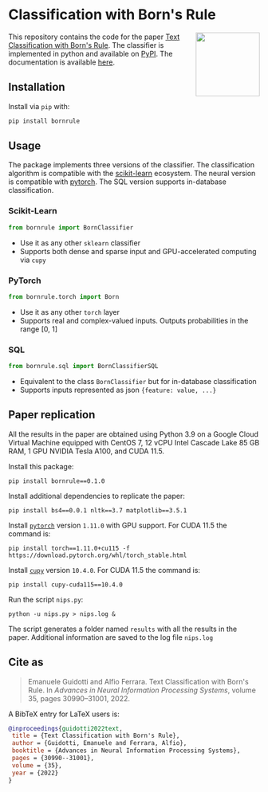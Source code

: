 # Classification with Born's Rule

<img src="https://upload.wikimedia.org/wikipedia/en/thumb/0/08/Logo_for_Conference_on_Neural_Information_Processing_Systems.svg/1200px-Logo_for_Conference_on_Neural_Information_Processing_Systems.svg.png" align="right" height="128"/>This repository contains the code for the paper [Text Classification with Born's Rule](https://proceedings.neurips.cc/paper_files/paper/2022/hash/c88d0c9bea6230b518ce71268c8e49e0-Abstract-Conference.html). The classifier is implemented in python and available on [PyPI](https://pypi.org/project/bornrule/). The documentation is available [here](https://bornrule.eguidotti.com).

## Installation

Install via `pip` with:

```bash
pip install bornrule
```

## Usage

The package implements three versions of the classifier. The classification algorithm is compatible with the [scikit-learn](https://scikit-learn.org/) ecosystem. The neural version is compatible with [pytorch](https://pytorch.org/). The SQL version supports in-database classification.

### Scikit-Learn

```py
from bornrule import BornClassifier
```

- Use it as any other `sklearn` classifier
- Supports both dense and sparse input and GPU-accelerated computing via `cupy`

### PyTorch

```py
from bornrule.torch import Born
```

- Use it as any other `torch` layer
- Supports real and complex-valued inputs. Outputs probabilities in the range [0, 1]

### SQL

```py
from bornrule.sql import BornClassifierSQL
```

- Equivalent to the class  `BornClassifier`  but for in-database classification
- Supports inputs represented as json `{feature: value, ...}`

## Paper replication

All the results in the paper are obtained using Python 3.9 on a Google Cloud Virtual Machine equipped with 
CentOS 7, 12 vCPU Intel Cascade Lake 85 GB RAM, 1 GPU NVIDIA Tesla A100, and CUDA 11.5.

Install this package:

```commandline
pip install bornrule==0.1.0
```

Install additional dependencies to replicate the paper:

```commandline
pip install bs4==0.0.1 nltk==3.7 matplotlib==3.5.1
```

Install [`pytorch`](https://pytorch.org) version `1.11.0` with GPU support. For CUDA 11.5 the command is:
```commandline
pip install torch==1.11.0+cu115 -f https://download.pytorch.org/whl/torch_stable.html
```

Install [`cupy`](https://docs.cupy.dev/en/stable/install.html) version `10.4.0`. For CUDA 11.5 the command is:
```commandline
pip install cupy-cuda115==10.4.0
```

Run the script `nips.py`:

```commandline
python -u nips.py > nips.log &
```

The script generates a folder named `results` with all the results in the paper. Additional information are saved to the log file `nips.log`

## Cite as

>Emanuele Guidotti and Alfio Ferrara. Text Classification with Born's Rule. In *Advances in Neural Information Processing Systems*, volume 35, pages 30990–31001, 2022.

A BibTeX entry for LaTeX users is:

```bibtex
@inproceedings{guidotti2022text,
 title = {Text Classification with Born's Rule},
 author = {Guidotti, Emanuele and Ferrara, Alfio},
 booktitle = {Advances in Neural Information Processing Systems},
 pages = {30990--31001}, 
 volume = {35},
 year = {2022}
}
```

